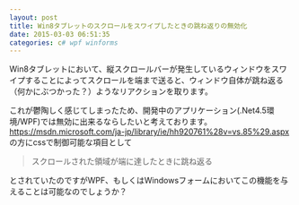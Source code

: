 ```yaml
---
layout: post
title: Win8タブレットのスクロールをスワイプしたときの跳ね返りの無効化
date: 2015-03-03 06:51:35
categories: c# wpf winforms
---
```

<!-- {% raw %} -->
<p>Win8タブレットにおいて、縦スクロールバーが発生しているウィンドウをスワイプすることによってスクロールを端まで送ると、ウィンドウ自体が跳ね返る（何かにぶつかった？）ようなリアクションを取ります。</p>

<p>これが鬱陶しく感じてしまったため、開発中のアプリケーション(.Net4.5環境/WPF)では無効に出来るならしたいと考えております。<br>
<a href="https://msdn.microsoft.com/ja-jp/library/ie/hh920761%28v=vs.85%29.aspx" rel="nofollow">https://msdn.microsoft.com/ja-jp/library/ie/hh920761%28v=vs.85%29.aspx</a><br>
の方にcssで制御可能な項目として</p>

<blockquote>
  <p>スクロールされた領域が端に達したときに跳ね返る</p>
</blockquote>

<p>とされていたのですがWPF、もしくはWindowsフォームにおいてこの機能を与えることは可能なのでしょうか？</p>
<!-- {% endraw %} -->
